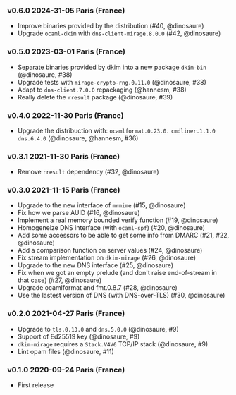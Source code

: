 ### v0.6.0 2024-31-05 Paris (France)

- Improve binaries provided by the distribution (#40, @dinosaure)
- Upgrade `ocaml-dkim` with `dns-client-mirage.8.0.0` (#42, @dinosaure)

### v0.5.0 2023-03-01 Paris (France)

- Separate binaries provided by dkim into a new package `dkim-bin` (@dinosaure, #38)
- Upgrade tests with `mirage-crypto-rng.0.11.0` (@dinosaure, #38)
- Adapt to `dns-client.7.0.0` repackaging (@hannesm, #38)
- Really delete the `rresult` package (@dinosaure, #39)

### v0.4.0 2022-11-30 Paris (France)

- Upgrade the distribuction with:
  `ocamlformat.0.23.0.`
  `cmdliner.1.1.0`
  `dns.6.4.0` (@dinosaure, @hannesm, #36)

### v0.3.1 2021-11-30 Paris (France)

- Remove `rresult` dependency (#32, @dinosaure)

### v0.3.0 2021-11-15 Paris (France)

- Upgrade to the new interface of `mrmime` (#15, @dinosaure)
- Fix how we parse AUID (#16, @dinosaure)
- Implement a real memory bounded verify function (#19, @dinosaure)
- Homogeneize DNS interface (with `ocaml-spf`) (#20, @dinosaure)
- Add some accessors to be able to get some info from DMARC (#21, #22, @dinosaure)
- Add a comparison function on server values (#24, @dinosaure)
- Fix stream implementation on `dkim-mirage` (#26, @dinosaure)
- Upgrade to the new DNS interface (#25, @dinosaure)
- Fix when we got an empty prelude (and don't raise end-of-stream in that case) (#27, @dinosaure)
- Upgrade ocamlformat and fmt.0.8.7 (#28, @dinosaure)
- Use the lastest version of DNS (with DNS-over-TLS) (#30, @dinosaure)

### v0.2.0 2021-04-27 Paris (France)

- Upgrade to `tls.0.13.0` and `dns.5.0.0` (@dinosaure, #9)
- Support of Ed25519 key (@dinosaure, #9)
- `dkim-mirage` requires a `Stack.V4V6` TCP/IP stack (@dinosaure, #9)
- Lint opam files (@dinosaure, #11)

### v0.1.0 2020-09-24 Paris (France)

- First release
